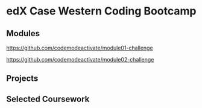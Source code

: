 # edX Case Western Coding Bootcamp 

## Modules

https://github.com/codemodeactivate/module01-challenge

https://github.com/codemodeactivate/module02-challenge


## Projects



## Selected Coursework

